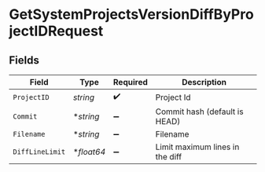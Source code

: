 # GetSystemProjectsVersionDiffByProjectIDRequest


## Fields

| Field                           | Type                            | Required                        | Description                     |
| ------------------------------- | ------------------------------- | ------------------------------- | ------------------------------- |
| `ProjectID`                     | *string*                        | :heavy_check_mark:              | Project Id                      |
| `Commit`                        | **string*                       | :heavy_minus_sign:              | Commit hash (default is HEAD)   |
| `Filename`                      | **string*                       | :heavy_minus_sign:              | Filename                        |
| `DiffLineLimit`                 | **float64*                      | :heavy_minus_sign:              | Limit maximum lines in the diff |